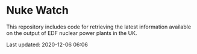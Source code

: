 # Nuke Watch

This repository includes code for retrieving the latest information available on the output of EDF nuclear power plants in the UK.

Last updated: 2020-12-06 06:06